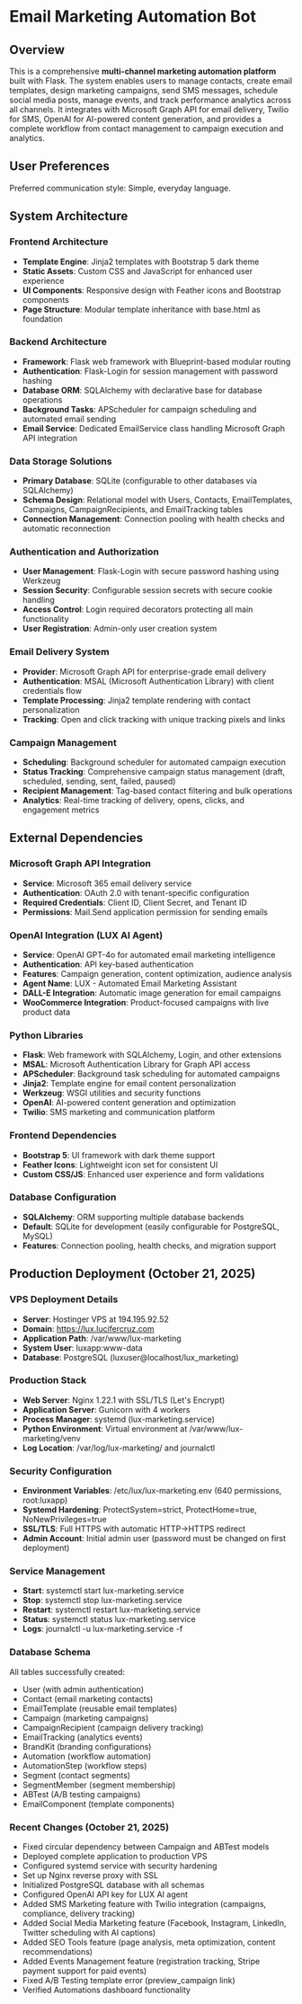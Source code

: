 # Email Marketing Automation Bot

## Overview

This is a comprehensive **multi-channel marketing automation platform** built with Flask. The system enables users to manage contacts, create email templates, design marketing campaigns, send SMS messages, schedule social media posts, manage events, and track performance analytics across all channels. It integrates with Microsoft Graph API for email delivery, Twilio for SMS, OpenAI for AI-powered content generation, and provides a complete workflow from contact management to campaign execution and analytics.

## User Preferences

Preferred communication style: Simple, everyday language.

## System Architecture

### Frontend Architecture
- **Template Engine**: Jinja2 templates with Bootstrap 5 dark theme
- **Static Assets**: Custom CSS and JavaScript for enhanced user experience
- **UI Components**: Responsive design with Feather icons and Bootstrap components
- **Page Structure**: Modular template inheritance with base.html as foundation

### Backend Architecture
- **Framework**: Flask web framework with Blueprint-based modular routing
- **Authentication**: Flask-Login for session management with password hashing
- **Database ORM**: SQLAlchemy with declarative base for database operations
- **Background Tasks**: APScheduler for campaign scheduling and automated email sending
- **Email Service**: Dedicated EmailService class handling Microsoft Graph API integration

### Data Storage Solutions
- **Primary Database**: SQLite (configurable to other databases via SQLAlchemy)
- **Schema Design**: Relational model with Users, Contacts, EmailTemplates, Campaigns, CampaignRecipients, and EmailTracking tables
- **Connection Management**: Connection pooling with health checks and automatic reconnection

### Authentication and Authorization
- **User Management**: Flask-Login with secure password hashing using Werkzeug
- **Session Security**: Configurable session secrets with secure cookie handling
- **Access Control**: Login required decorators protecting all main functionality
- **User Registration**: Admin-only user creation system

### Email Delivery System
- **Provider**: Microsoft Graph API for enterprise-grade email delivery
- **Authentication**: MSAL (Microsoft Authentication Library) with client credentials flow
- **Template Processing**: Jinja2 template rendering with contact personalization
- **Tracking**: Open and click tracking with unique tracking pixels and links

### Campaign Management
- **Scheduling**: Background scheduler for automated campaign execution
- **Status Tracking**: Comprehensive campaign status management (draft, scheduled, sending, sent, failed, paused)
- **Recipient Management**: Tag-based contact filtering and bulk operations
- **Analytics**: Real-time tracking of delivery, opens, clicks, and engagement metrics

## External Dependencies

### Microsoft Graph API Integration
- **Service**: Microsoft 365 email delivery service
- **Authentication**: OAuth 2.0 with tenant-specific configuration
- **Required Credentials**: Client ID, Client Secret, and Tenant ID
- **Permissions**: Mail.Send application permission for sending emails

### OpenAI Integration (LUX AI Agent)
- **Service**: OpenAI GPT-4o for automated email marketing intelligence
- **Authentication**: API key-based authentication
- **Features**: Campaign generation, content optimization, audience analysis
- **Agent Name**: LUX - Automated Email Marketing Assistant
- **DALL-E Integration**: Automatic image generation for email campaigns
- **WooCommerce Integration**: Product-focused campaigns with live product data

### Python Libraries
- **Flask**: Web framework with SQLAlchemy, Login, and other extensions
- **MSAL**: Microsoft Authentication Library for Graph API access
- **APScheduler**: Background task scheduling for automated campaigns
- **Jinja2**: Template engine for email content personalization
- **Werkzeug**: WSGI utilities and security functions
- **OpenAI**: AI-powered content generation and optimization
- **Twilio**: SMS marketing and communication platform

### Frontend Dependencies
- **Bootstrap 5**: UI framework with dark theme support
- **Feather Icons**: Lightweight icon set for consistent UI
- **Custom CSS/JS**: Enhanced user experience and form validations

### Database Configuration
- **SQLAlchemy**: ORM supporting multiple database backends
- **Default**: SQLite for development (easily configurable for PostgreSQL, MySQL)
- **Features**: Connection pooling, health checks, and migration support

## Production Deployment (October 21, 2025)

### VPS Deployment Details
- **Server**: Hostinger VPS at 194.195.92.52
- **Domain**: https://lux.lucifercruz.com
- **Application Path**: /var/www/lux-marketing
- **System User**: luxapp:www-data
- **Database**: PostgreSQL (luxuser@localhost/lux_marketing)

### Production Stack
- **Web Server**: Nginx 1.22.1 with SSL/TLS (Let's Encrypt)
- **Application Server**: Gunicorn with 4 workers
- **Process Manager**: systemd (lux-marketing.service)
- **Python Environment**: Virtual environment at /var/www/lux-marketing/venv
- **Log Location**: /var/log/lux-marketing/ and journalctl

### Security Configuration
- **Environment Variables**: /etc/lux/lux-marketing.env (640 permissions, root:luxapp)
- **Systemd Hardening**: ProtectSystem=strict, ProtectHome=true, NoNewPrivileges=true
- **SSL/TLS**: Full HTTPS with automatic HTTP→HTTPS redirect
- **Admin Account**: Initial admin user (password must be changed on first deployment)

### Service Management
- **Start**: systemctl start lux-marketing.service
- **Stop**: systemctl stop lux-marketing.service
- **Restart**: systemctl restart lux-marketing.service
- **Status**: systemctl status lux-marketing.service
- **Logs**: journalctl -u lux-marketing.service -f

### Database Schema
All tables successfully created:
- User (with admin authentication)
- Contact (email marketing contacts)
- EmailTemplate (reusable email templates)
- Campaign (marketing campaigns)
- CampaignRecipient (campaign delivery tracking)
- EmailTracking (analytics events)
- BrandKit (branding configurations)
- Automation (workflow automation)
- AutomationStep (workflow steps)
- Segment (contact segments)
- SegmentMember (segment membership)
- ABTest (A/B testing campaigns)
- EmailComponent (template components)

### Recent Changes (October 21, 2025)
- Fixed circular dependency between Campaign and ABTest models
- Deployed complete application to production VPS
- Configured systemd service with security hardening
- Set up Nginx reverse proxy with SSL
- Initialized PostgreSQL database with all schemas
- Configured OpenAI API key for LUX AI agent
- Added SMS Marketing feature with Twilio integration (campaigns, compliance, delivery tracking)
- Added Social Media Marketing feature (Facebook, Instagram, LinkedIn, Twitter scheduling with AI captions)
- Added SEO Tools feature (page analysis, meta optimization, content recommendations)
- Added Events Management feature (registration tracking, Stripe payment support for paid events)
- Fixed A/B Testing template error (preview_campaign link)
- Verified Automations dashboard functionality